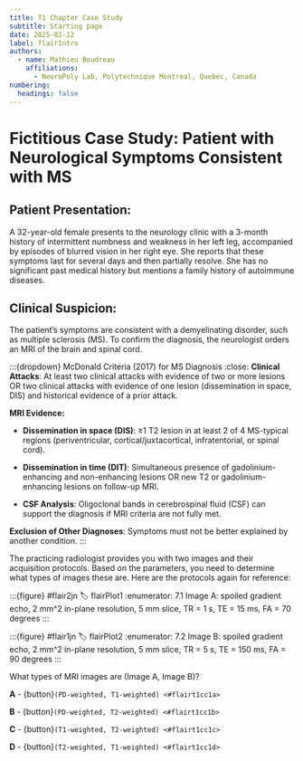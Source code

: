 ```yaml
---
title: T1 Chapter Case Study
subtitle: Starting page
date: 2025-02-12
label: flairIntro
authors:
  - name: Mathieu Boudreau
    affiliations:
      - NeuroPoly Lab, Polytechnique Montreal, Quebec, Canada
numbering:
  headings: false
---
```


# Fictitious Case Study: Patient with Neurological Symptoms Consistent with MS

## Patient Presentation:
A 32-year-old female presents to the neurology clinic with a 3-month history of intermittent numbness and weakness in her left leg, accompanied by episodes of blurred vision in her right eye. She reports that these symptoms last for several days and then partially resolve. She has no significant past medical history but mentions a family history of autoimmune diseases.

## Clinical Suspicion:
The patient’s symptoms are consistent with a demyelinating disorder, such as multiple sclerosis (MS). To confirm the diagnosis, the neurologist orders an MRI of the brain and spinal cord.

:::{dropdown} McDonald Criteria (2017) for MS Diagnosis
:close:
**Clinical Attacks**: At least two clinical attacks with evidence of two or more lesions OR two clinical attacks with evidence of one lesion (dissemination in space, DIS) and historical evidence of a prior attack.

**MRI Evidence:**

- **Dissemination in space (DIS)**: ≥1 T2 lesion in at least 2 of 4 MS-typical regions (periventricular, cortical/juxtacortical, infratentorial, or spinal cord).

- **Dissemination in time (DIT)**: Simultaneous presence of gadolinium-enhancing and non-enhancing lesions OR new T2 or gadolinium-enhancing lesions on follow-up MRI.

- **CSF Analysis**: Oligoclonal bands in cerebrospinal fluid (CSF) can support the diagnosis if MRI criteria are not fully met.

**Exclusion of Other Diagnoses**: Symptoms must not be better explained by another condition.
:::

The practicing radiologist provides you with two images and their acquisition protocols. Based on the parameters, you need to determine what types of images these are. Here are the protocols again for reference:

:::{figure} #flair2jn
:label: flairPlot1
:enumerator: 7.1
Image A: spoiled gradient echo, 2 mm^2 in-plane resolution, 5 mm slice, TR = 1 s, TE = 15 ms, FA = 70 degrees
:::

:::{figure} #flair1jn
:label: flairPlot2
:enumerator: 7.2
Image B: spoiled gradient echo, 2 mm^2 in-plane resolution, 5 mm slice, TR = 5 s, TE = 150 ms, FA = 90 degrees
:::

What types of MRI images are (Image A, Image B)?

**A** - {button}`(PD-weighted, T1-weighted) <#flairt1cc1a>`

**B** - {button}`(PD-weighted, T2-weighted) <#flairt1cc1b>`

**C** - {button}`(T1-weighted, T2-weighted) <#flairt1cc1c>`

**D** - {button}`(T2-weighted, T1-weighted) <#flairt1cc1d>`
